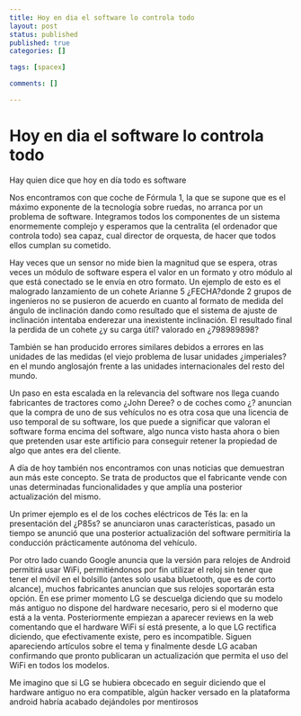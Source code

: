 ```yaml
---
title: Hoy en dia el software lo controla todo
layout: post
status: published
published: true
categories: []

tags: [spacex]

comments: []

---
```



# Hoy en dia el software lo controla todo



Hay quien dice que hoy en día todo es software

Nos encontramos con que coche de Fórmula 1, la que se supone que es el máximo exponente de la tecnología sobre ruedas, no arranca por un problema de software.
Integramos todos los componentes de un sistema enormemente complejo  y esperamos que la centralita (el ordenador que controla todo) sea capaz, cual director de orquesta, de hacer que todos ellos cumplan su cometido.

Hay veces que un sensor no mide bien la magnitud que se espera, otras veces un módulo de software espera el valor en un formato y otro módulo al que está conectado se le envía en otro formato. Un ejemplo de esto es el malogrado lanzamiento de un cohete Arianne 5 ¿FECHA?donde 2 grupos de ingenieros no se pusieron de acuerdo en cuanto al formato de medida del ángulo de inclinación dando como resultado que el sistema de ajuste de inclinación intentaba enderezar una inexistente inclinación. El resultado final la perdida de un cohete ¿y su carga útil? valorado en ¿798989898?

También se han producido errores similares debidos a errores en las unidades de las medidas (el viejo problema de lusar unidades ¿imperiales? en el mundo anglosajón frente a las unidades internacionales del resto del mundo.

Un paso en esta escalada en la relevancia del software nos llega cuando fabricantes de tractores como ¿John Deree? o de coches como ¿? anuncian que la compra de uno de sus vehículos  no es otra cosa que una licencia de uso temporal de su software, los que puede a significar que valoran el software forma encima del software, algo nunca visto hasta ahora o bien que pretenden usar este artificio para conseguir retener la propiedad de algo que antes era del cliente.

A	día de hoy también  nos encontramos con unas noticias que demuestran aun más este concepto. Se trata de productos que el fabricante vende con unas determinadas funcionalidades y que amplía  una posterior actualización del mismo.

Un primer ejemplo es el de los coches eléctricos de Tés la: en la presentación del ¿P85s? se anunciaron unas características, pasado un tiempo se anunció que una posterior actualización del software permitiría la conducción prácticamente autónoma del vehículo.

Por otro lado cuando Google anuncia	que la versión para relojes de Android permitirá usar WiFi, permitiéndonos por fin utilizar el reloj sin tener que tener el móvil en el bolsillo (antes solo usaba bluetooth, que es de corto alcance), muchos fabricantes anuncian que sus relojes soportarán esta opción. En ese primer momento LG se descuelga diciendo que su modelo más antiguo no dispone del hardware necesario, pero si el moderno que está a la venta. Posteriormente empiezan a aparecer reviews en la web comentando que el hardware  WiFi sí está presente, a lo 	que LG rectifica diciendo, que efectivamente existe, pero es incompatible. Siguen apareciendo artículos sobre el tema y finalmente desde LG acaban confirmando que pronto publicaran un actualización que permita el uso del WiFi en todos los modelos.

Me imagino que si LG se hubiera  obcecado en seguir diciendo que el hardware antiguo no era compatible, algún hacker versado en  la plataforma android habría acabado dejándoles por mentirosos